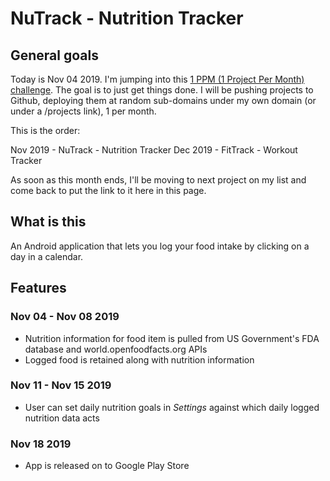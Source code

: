 # NuTrack - Nutrition Tracker

## General goals

Today is Nov 04 2019. I'm jumping into this [1 PPM (1 Project Per Month) challenge](https://blog.1ppm.club/). The goal is to just get things done. I will be pushing projects to Github, deploying them at random sub-domains under my own domain (or under a /projects link), 1 per month.

This is the order:

Nov 2019 - NuTrack - Nutrition Tracker
Dec 2019 - FitTrack - Workout Tracker

As soon as this month ends, I'll be moving to next project on my list and come back to put the link to it here in this page.

## What is this

An Android application that lets you log your food intake by clicking on a day in a calendar.

## Features

### Nov 04 - Nov 08 2019

- Nutrition information for food item is pulled from US Government's FDA database and world.openfoodfacts.org APIs
- Logged food is retained along with nutrition information

### Nov 11 - Nov 15 2019

- User can set daily nutrition goals in *Settings* against which daily logged nutrition data acts

### Nov 18 2019

- App is released on to Google Play Store
